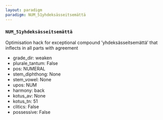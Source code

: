 ```yaml
---
layout: paradigm
paradigm: NUM_51yhdeksässeitsemättä
---
```

### ` NUM_51yhdeksässeitsemättä `

Optimisation hack for exceptional compound ’yhdeksässeitsemättä’ that inflects in all parts with agreement
* grade_dir: weaken
* plurale_tantum: False
* pos: NUMERAL
* stem_diphthong: None
* stem_vowel: None
* upos: NUM
* harmony: back
* kotus_av: None
* kotus_tn: 51
* clitics: False
* possessive: False
